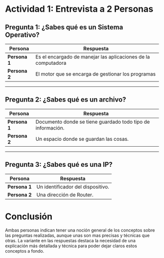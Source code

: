 # Actividad 1: Entrevista a 2 Personas

## Pregunta 1: ¿Sabes qué es un Sistema Operativo?

| Persona        | Respuesta                      |
| -------------- | ------------------------------ |
| **Persona 1**  | Es el encargado de manejar las aplicaciones de la computadora     |
| **Persona 2**  |  El motor que se encarga de gestionar los programas  |

---

## Pregunta 2: ¿Sabes qué es un archivo?

| Persona        | Respuesta                      |
| -------------- | ------------------------------ |
| **Persona 1**  | Documento donde se tiene guardado todo tipo de información.    |
| **Persona 2**  | Un espacio donde se guardan las cosas. |

---

## Pregunta 3: ¿Sabes qué es una IP?

| Persona        | Respuesta                      |
| -------------- | ------------------------------ |
| **Persona 1**  | Un identificador del dispositivo.    |
| **Persona 2**  | Una dirección de Router.    |

# Conclusión
Ambas personas indican tener una noción general de los conceptos sobre las preguntas realizadas, aunque unas son mas precisas y técnicas que otras. La variante en las respuestas destaca la necesidad de una explicación más detallada y técnica para poder dejar claros estos conceptos a fondo.